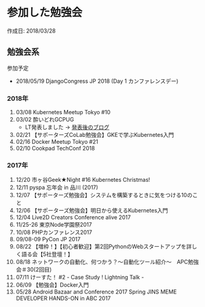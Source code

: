 # 参加した勉強会

<p id="created_at">作成日: <time datetime="2018-03-28T01:28">2018/03/28</time></p>

## 勉強会系

参加予定

- 2018/05/19 DjangoCongress JP 2018 (Day 1 カンファレンスデー)

### 2018年

1. 03/08 Kubernetes Meetup Tokyo #10
1. 03/02 酔いどれGCPUG
    - LT発表しました → [発表後のブログ](/presentation/2018/03-02-Yoidore-GCPUG-LT/)
1. 02/21 【サポーターズCoLab勉強会】GKEで学ぶKubernetes入門
1. 02/16 Docker Meetup Tokyo #21
1. 02/10 Cookpad TechConf 2018

### 2017年

1. 12/20 市ヶ谷Geek★Night #16 Kubernetes Christmas!
1. 12/11 pyspa 忘年会 in 品川 (2017)
1. 12/07 【サポーターズ勉強会】システムを構築するときに気をつける10のこと
1. 12/06 【サポーターズ勉強会】明日から使えるKubernetes入門
1. 12/04 Live2D Creators Conference alive 2017
1. 11/25-26 東京Node学園祭2017
1. 10/08 PHPカンファレンス2017
1. 09/08-09 PyCon JP 2017
1. 08/22 【増枠！】【初心者歓迎】第2回PythonのWebスタートアップを詳しく語る会【5社登壇！】
1. 08/18 ネットワークの自動化、何つかう？～自動化ツール紹介～　APC勉強会＃30(2回目)
1. 07/11 けーすた！ #2 - Case Study ! Lightning Talk -
1. 06/09 【勉強会】Docker入門
1. 05/28 Android Bazaar and Conference 2017 Spring JINS MEME DEVELOPER HANDS-ON in ABC 2017
